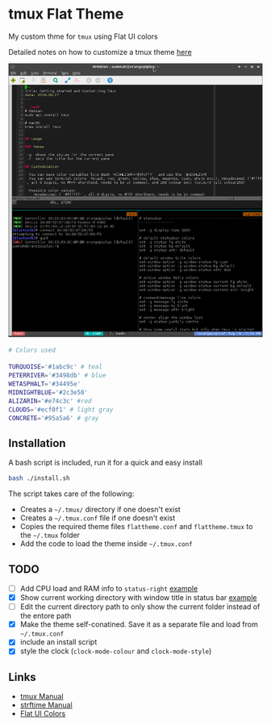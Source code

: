 # tmux Flat Theme

My custom thme for `tmux` using Flat UI colors

Detailed notes on how to customize a tmux theme [here](https://tldr-link)

![Screenshot - Tmux Flat Theme](https://github.com/aamnah/tmux-flat-theme/blob/master/screenshots/flattheme.png)

```bash
# Colors used 

TURQUOISE='#1abc9c' # teal
PETERRIVER='#3498db' # blue
WETASPHALT='#34495e'
MIDNIGHTBLUE='#2c3e50'
ALIZARIN='#e74c3c' #red
CLOUDS='#ecf0f1' # light gray
CONCRETE='#95a5a6' # gray
```

Installation
---

A bash script is included, run it for a quick and easy install

```bash
bash ./install.sh
```

The script takes care of the following:

- Creates a `~/.tmux/` directory if one doesn't exist
- Creates a `~/.tmux.conf` file if one doesn't exist
- Copies the required theme files `flattheme.conf` and `flattheme.tmux` to the `~/.tmux` folder
- Add the code to load the theme inside `~/.tmux.conf`

TODO
---

- [ ] Add CPU load and RAM info to `status-right` [example](https://github.com/srathbone/tmux-arc-theme-config)
- [x] Show current working directory with window title in status bar [example](https://github.com/eendroroy/tmux-simple-theme)
- [ ] Edit the current directory path to only show the current folder instead of the entore path
- [x] Make the theme self-conatined. Save it as a separate file and load from `~/.tmux.conf`
- [x] include an install script
- [x] style the clock (`clock-mode-colour` and `clock-mode-style`)

Links
---

- [tmux Manual](https://man.openbsd.org/OpenBSD-current/man1/tmux.1)
- [strftime Manual](https://man.openbsd.org/strftime.3)
- [Flat UI Colors](https://www.materialui.co/flatuicolors)
